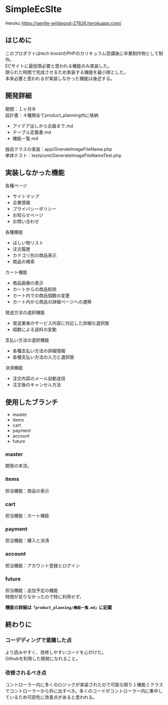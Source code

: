# SimpleEcSIte
Heroku https://gentle-wildwood-27826.herokuapp.com/

## はじめに
このプロダクトはtech boostのPHPのカリキュラム受講後に卒業制作物として制作。  
ECサイトに最低限必要と思われる機能のみ実装した。  
限られた時間で完成させるため実装する機能を最小限とした。  
本来必要と思われるが実装しなかった機能は後述する。

## 開発詳細
期間：１ヶ月半  
設計書：４種類全てproduct_planning内に格納

- アイデア出しから企画まで.md
- テーブル定義書.md
- 機能一覧.md

独自クラスの実装：app/GnerateImageFileName.php  
単体テスト：tests/unit/GenerateImageFileNameTest.php

## 実装しなかった機能
各種ページ

- サイトマップ
- 企業情報
- プライバシーポリシー
- お知らせページ
- お問い合わせ

各種機能

- ほしい物リスト
- 注文履歴
- カテゴリ別の商品表示
- 商品の検索

カート機能

- 商品画像の表示
- カートからの商品削除
- カート内での商品個数の変更
- カート内から商品の詳細ページへの遷移

発送方法の選択機能

- 発送業者のサービス内容に対応した詳細な選択肢
- 個数による送料の変動

支払い方法の選択機能

- 各種支払い方法の詳細情報
- 各種支払い方法の入力と選択肢

決済機能

- 注文内容のメール自動送信
- 注文後のキャンセル方法


## 使用したブランチ
- master
- items
- cart
- payment
- account
- future


### master
開発の本流。

### items
担当機能：商品の表示

### cart
担当機能：カート機能

### payment
担当機能：購入と決済

### account
担当機能：アカウント登録とログイン

### future
担当機能：追加予定の機能  
時間が足りなかったので特に利用せず。

**機能の詳細は`「product_planning/機能一覧.md」`に記載**

## 終わりに
### コーデディングで意識した点
より読みやすく、改修しやすいコードを心がけた。  
Githubを利用した開発になれること。

### 改修されるべき点
コントローラー内に多くのロジックが実装されたので可能な限り１機能１クラスでコントローラーから外に出すべき。多くのコードがコントローラー内に集中しているため可読性に改善点があると思われる。
